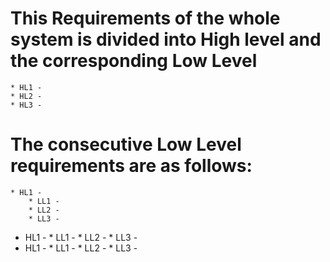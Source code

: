 # This Requirements of the whole system is divided into High level and the corresponding Low Level
    * HL1 -
    * HL2 -
    * HL3 -

# The consecutive Low Level requirements are as follows:
    * HL1 - 
        * LL1 - 
        * LL2 - 
        * LL3 -

* HL1 - 
        * LL1 - 
        * LL2 - 
        * LL3 -
* HL1 - 
        * LL1 - 
        * LL2 - 
        * LL3 - 